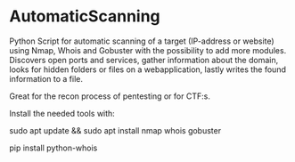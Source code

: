 # AutomaticScanning
Python Script for automatic scanning of a target (IP-address or website) using Nmap, Whois and Gobuster with the possibility to add more modules.
Discovers open ports and services, gather information about the domain, looks for hidden folders or files on a webapplication, lastly writes the found information to a file.

Great for the recon process of pentesting or for CTF:s.

Install the needed tools with: 

sudo apt update && sudo apt install nmap whois gobuster

pip install python-whois
